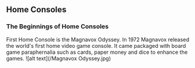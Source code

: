 ## Home Consoles
### The Beginnings of Home Consoles 
First Home Console is the Magnavox Odyssey. In 1972 Magnavox released the world's first home video game console. It came packaged with board game paraphernalia such as cards, paper money and dice to enhance the games.
![alt text](/Magnavox Odyssey.jpg)
